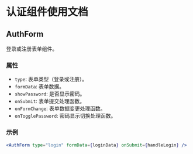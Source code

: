 # 认证组件使用文档

## AuthForm
登录或注册表单组件。

### 属性
- `type`: 表单类型（登录或注册）。
- `formData`: 表单数据。
- `showPassword`: 是否显示密码。
- `onSubmit`: 表单提交处理函数。
- `onFormChange`: 表单数据变更处理函数。
- `onTogglePassword`: 密码显示切换处理函数。

### 示例
```jsx
<AuthForm type="login" formData={loginData} onSubmit={handleLogin} />
``` 
